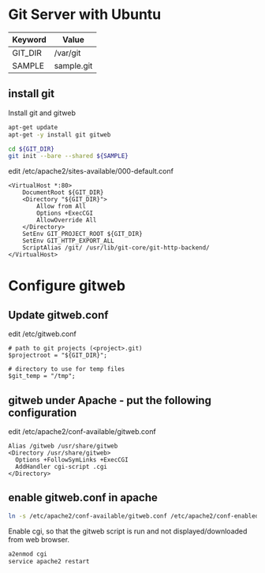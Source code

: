 # Git Server with Ubuntu

Keyword | Value
----    | ----
GIT_DIR | /var/git
SAMPLE  | sample.git

## install git

Install git and gitweb

~~~bash
apt-get update
apt-get -y install git gitweb

cd ${GIT_DIR}
git init --bare --shared ${SAMPLE}
~~~

edit /etc/apache2/sites-available/000-default.conf

~~~text
<VirtualHost *:80>
	DocumentRoot ${GIT_DIR} 
	<Directory "${GIT_DIR}"> 
		Allow from All
		Options +ExecCGI
		AllowOverride All
	</Directory>
	SetEnv GIT_PROJECT_ROOT ${GIT_DIR}
	SetEnv GIT_HTTP_EXPORT_ALL
	ScriptAlias /git/ /usr/lib/git-core/git-http-backend/
</VirtualHost>
~~~

# Configure gitweb

## Update gitweb.conf

edit /etc/gitweb.conf

~~~text
# path to git projects (<project>.git)
$projectroot = "${GIT_DIR}";

# directory to use for temp files
$git_temp = "/tmp";
~~~

## gitweb under Apache - put the following configuration

edit /etc/apache2/conf-available/gitweb.conf

~~~text
Alias /gitweb /usr/share/gitweb
<Directory /usr/share/gitweb>
  Options +FollowSymLinks +ExecCGI
  AddHandler cgi-script .cgi
</Directory>
~~~

## enable gitweb.conf in apache

~~~bash
ln -s /etc/apache2/conf-available/gitweb.conf /etc/apache2/conf-enabled/gitweb.conf
~~~

Enable cgi, so that the gitweb script is run and not displayed/downloaded from web browser.

~~~bash
a2enmod cgi
service apache2 restart
~~~
